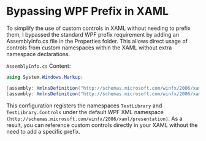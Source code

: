 # Bypassing WPF Prefix in XAML

To simplify the use of custom controls in XAML without needing to prefix them, I bypassed the standard WPF prefix requirement by adding an AssemblyInfo.cs file in the Properties folder. This allows direct usage of controls from custom namespaces within the XAML without extra namespace declarations.

`AssemblyInfo.cs` Content:

```cs
using System.Windows.Markup;

[assembly: XmlnsDefinition("http://schemas.microsoft.com/winfx/2006/xaml/presentation", "TestLibrary")]
[assembly: XmlnsDefinition("http://schemas.microsoft.com/winfx/2006/xaml/presentation", "TestLibrary.Controls")]
```

This configuration registers the namespaces `TestLibrary` and `TestLibrary.Controls` under the default WPF XML namespace `(http://schemas.microsoft.com/winfx/2006/xaml/presentation)`. As a result, you can reference custom controls directly in your XAML without the need to add a specific prefix.

